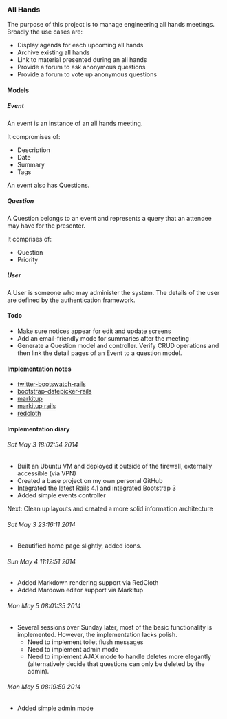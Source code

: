 ### All Hands

The purpose of this project is to manage engineering all hands meetings.  Broadly the use cases are:

* Display agends for each upcoming all hands
* Archive existing all hands
* Link to material presented during an all hands
* Provide a forum to ask anonymous questions
* Provide a forum to vote up anonymous questions

#### Models

##### Event

An event is an instance of an all hands meeting.

It compromises of:

* Description
* Date
* Summary
* Tags

An event also has Questions.

##### Question

A Question belongs to an event and represents a query that an attendee may have for the presenter.

It comprises of:

* Question
* Priority

##### User

A User is someone who may administer the system.  The details of the user are defined by the authentication framework.

#### Todo

* Make sure notices appear for edit and update screens
* Add an email-friendly mode for summaries after the meeting
* Generate a Question model and controller.  Verify CRUD operations and then link the detail pages of an Event to a question model.

#### Implementation notes

* [twitter-bootswatch-rails](https://github.com/scottvrosenthal/twitter-bootswatch-rails)
* [bootstrap-datepicker-rails](https://github.com/Nerian/bootstrap-datepicker-rails)
* [markitup](http://markitup.jaysalvat.com/)
* [markitup rails](https://github.com/phlipper/markitup-rails)
* [redcloth](https://github.com/jgarber/redcloth)

#### Implementation diary

###### Sat May  3 18:02:54 2014

* Built an Ubuntu VM and deployed it outside of the firewall, externally accessible (via VPN)
* Created a base project on my own personal GitHub
* Integrated the latest Rails 4.1 and integrated Bootstrap 3
* Added simple events controller

Next: Clean up layouts and created a more solid information architecture

###### Sat May  3 23:16:11 2014

* Beautified home page slightly, added icons.

###### Sun May  4 11:12:51 2014

* Added Markdown rendering support via RedCloth
* Added Mardown editor support via Markitup

###### Mon May  5 08:01:35 2014

* Several sessions over Sunday later, most of the basic functionality is implemented.  However, the implementation lacks polish.
    * Need to implement toilet flush messages
	* Need to implement admin mode
	* Need to implement AJAX mode to handle deletes more elegantly (alternatively decide that questions can only be deleted by the admin).

###### Mon May  5 08:19:59 2014

* Added simple admin mode


